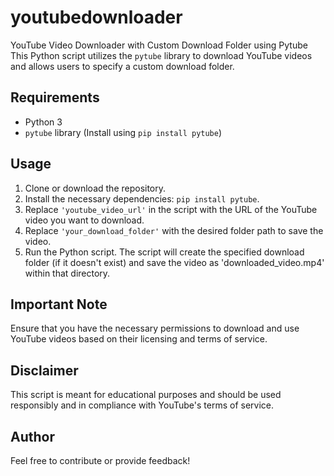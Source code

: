 # youtubedownloader
 YouTube Video Downloader with Custom Download Folder using Pytube
This Python script utilizes the `pytube` library to download YouTube videos and allows users to specify a custom download folder.

## Requirements
- Python 3
- `pytube` library (Install using `pip install pytube`)

## Usage
1. Clone or download the repository.
2. Install the necessary dependencies: `pip install pytube`.
3. Replace `'youtube_video_url'` in the script with the URL of the YouTube video you want to download.
4. Replace `'your_download_folder'` with the desired folder path to save the video.
5. Run the Python script.
The script will create the specified download folder (if it doesn't exist) and save the video as 'downloaded_video.mp4' within that directory.

## Important Note
Ensure that you have the necessary permissions to download and use YouTube videos based on their licensing and terms of service.

## Disclaimer
This script is meant for educational purposes and should be used responsibly and in compliance with YouTube's terms of service.

## Author
Feel free to contribute or provide feedback!
```

